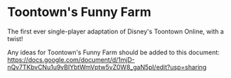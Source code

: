 # Toontown's Funny Farm
The first ever single-player adaptation of Disney's Toontown Online, with a twist!

Any ideas for Toontown's Funny Farm should be added to this document: https://docs.google.com/document/d/1mjD-nQv7TKbvCNu1u9vBIYbtWmVptw5vZ0W8_gaN5pI/edit?usp=sharing
